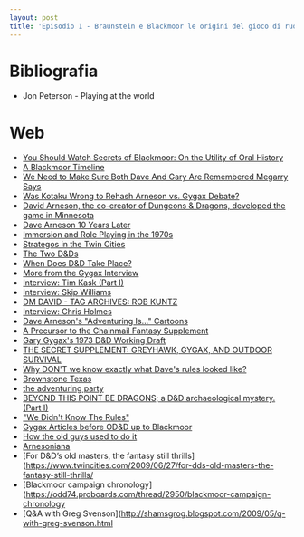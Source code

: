 ```yaml
---
layout: post
title: 'Episodio 1 - Braunstein e Blackmoor le origini del gioco di ruolo'
---
```


# Bibliografia

- Jon Peterson - Playing at the world

# Web

- [You Should Watch Secrets of Blackmoor: On the Utility of Oral History](https://thegeekanthropologist.com/2019/10/23/you-should-watch-secrets-of-blackmoor-on-the-utility-of-oral-history)
- [A Blackmoor Timeline](http://boggswood.blogspot.com/2019/10/a-blackmoor-timeline.html)
- [We Need to Make Sure Both Dave And Gary Are Remembered Megarry Says](http://blackmoormystara.blogspot.com/2019/09/we-need-to-make-sure-both-dave-and-gary.html)
- [Was Kotaku Wrong to Rehash Arneson vs. Gygax Debate?](http://blackmoormystara.blogspot.com/2019/08/was-kotaku-wrong-to-rehash-arneson-vs.html )
- [David Arneson, the co-creator of Dungeons & Dragons, developed the game in Minnesota](https://www.minnpost.com/mnopedia/2019/05/david-arneson-the-co-creator-of-dungeons-dragons-developed-the-game-in-minnesota/)
- [Dave Arneson 10 Years Later](http://blackmoormystara.blogspot.com/2019/04/dave-arneson-10-years-later.html)
- [Immersion and Role Playing in the 1970s](http://playingattheworld.blogspot.com/2021/01/immersion-and-role-playing-in-1970s.html)
- [Strategos in the Twin Cities](http://playingattheworld.blogspot.com/2013/01/strategos-in-twin-cities.html)
- [The Two D&Ds](https://grognardia.blogspot.com/2008/06/two-d.html)
- [When Does D&D Take Place?](https://grognardia.blogspot.com/2020/12/when-does-d-take-place.html)
- [More from the Gygax Interview](https://grognardia.blogspot.com/2010/09/more-from-gygax-interview.html)
- [Interview: Tim Kask (Part I)](https://grognardia.blogspot.com/2008/09/interview-tim-kask-part-i.html)
- [Interview: Skip Williams](https://grognardia.blogspot.com/2009/06/interview-skip-williams.html)
- [DM DAVID - TAG ARCHIVES: ROB KUNTZ](https://dmdavid.com/tag/tag/rob-kuntz/  )
- [Interview: Chris Holmes](https://grognardia.blogspot.com/2020/09/interview-chris-holmes.html)
- [Dave Arneson's "Adventuring Is..." Cartoons](http://playingattheworld.blogspot.com/2018/08/dave-arnesons-adventuring-is-cartoons.html)
- [A Precursor to the Chainmail Fantasy Supplement](http://playingattheworld.blogspot.com/2016/01/a-precursor-to-chainmail-fantasy.html)
- [Gary Gygax's 1973 D&D Working Draft](http://playingattheworld.blogspot.com/2013/12/gary-gygaxs-1973-d-working-draft.html)
- [THE SECRET SUPPLEMENT: GREYHAWK, GYGAX, AND OUTDOOR SURVIVAL](https://www.blackgate.com/2013/07/28/the-secret-supplement-greyhawk-gygax-and-outdoor-survival/)
- [Why DON'T we know exactly what Dave's rules looked like?](https://odd74.proboards.com/thread/13951/why-exactly-daves-rules-looked)
- [Brownstone Texas](https://odd74.proboards.com/thread/14981/brownstone-texas)
- [the adventuring party](https://odd74.proboards.com/thread/14330/adventuring-party)
- [BEYOND THIS POINT BE DRAGONS; a D&D archaeological mystery. (Part I)](http://boggswood.blogspot.com/2012/05/beyond-this-point-be-dragons-d.html)
- ["We Didn't Know The Rules"](https://odd74.proboards.com/thread/14598/rules)
- [Gygax Articles before OD&D up to Blackmoor](https://odd74.proboards.com/thread/14817/gygax-articles-before-od-blackmoor)
- [How the old guys used to do it](https://odd74.proboards.com/thread/13675/old-guys-used)
- [Arnesoniana](https://odd74.proboards.com/thread/12562/arnesoniana)
- [For D&D’s old masters, the fantasy still thrills](https://www.twincities.com/2009/06/27/for-dds-old-masters-the-fantasy-still-thrills/
- [Blackmoor campaign chronology](https://odd74.proboards.com/thread/2950/blackmoor-campaign-chronology
- [Q&A with Greg Svenson](http://shamsgrog.blogspot.com/2009/05/q-with-greg-svenson.html